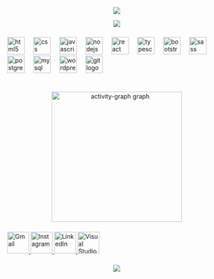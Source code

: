 <div align="center">

  <!-- 🌊 Header animado -->
<div align="center">
  <img 
    src="https://capsule-render.vercel.app/api?type=waving&height=240&text=Wellington%20Lima&fontSize=70&fontColor=FFFFFF&animation=fadeIn&stroke=FFFFFF&strokeWidth=1&fontAlignY=40&color=0:6A0DAD,50:8A2BE2,100:BA55D3&shadow=0:8A2BE2,50:BA55D3,100:6A0DAD"
  />
</div>

  <!-- ⌨️ Efeito typing -->
  <img
    src="https://readme-typing-svg.herokuapp.com?font=Fira+Code&weight=600&size=26&duration=3000&pause=1000&color=9370DB&center=true&vCenter=true&width=800&lines=👋+Bem-vindo+ao+meu+GitHub!;💻+Desenvolvedor+Full+Stack;🚀+Foco+em+Inovação+e+Performance;📚+Sempre+em+busca+de+aprendizado"
  />


</div>

###

<div align="left">
  <img src="https://cdn.jsdelivr.net/gh/devicons/devicon/icons/html5/html5-original.svg" height="40" alt="html5 logo"  />
  <img width="12" />
  <img src="https://cdn.jsdelivr.net/gh/devicons/devicon/icons/css3/css3-original.svg" height="40" alt="css logo"  />
  <img width="12" />
  <img src="https://cdn.jsdelivr.net/gh/devicons/devicon/icons/javascript/javascript-original.svg" height="40" alt="javascript logo"  />
  <img width="12" />
  <img src="https://cdn.jsdelivr.net/gh/devicons/devicon/icons/nodejs/nodejs-original.svg" height="40" alt="nodejs logo"  />
  <img width="12" />
  <img src="https://cdn.jsdelivr.net/gh/devicons/devicon/icons/react/react-original.svg" height="40" alt="react logo"  />
  <img width="12" />
  <img src="https://cdn.jsdelivr.net/gh/devicons/devicon/icons/typescript/typescript-original.svg" height="40" alt="typescript logo"  />
  <img width="12" />
  <img src="https://cdn.jsdelivr.net/gh/devicons/devicon/icons/bootstrap/bootstrap-original.svg" height="40" alt="bootstrap logo"  />
  <img width="12" />
  <img src="https://cdn.jsdelivr.net/gh/devicons/devicon/icons/sass/sass-original.svg" height="40" alt="sass logo"  />
  <img width="12" />
  <img src="https://cdn.jsdelivr.net/gh/devicons/devicon/icons/postgresql/postgresql-original.svg" height="40" alt="postgresql logo"  />
  <img width="12" />
  <img src="https://cdn.jsdelivr.net/gh/devicons/devicon/icons/mysql/mysql-original.svg" height="40" alt="mysql logo"  />
  <img width="12" />
  <img src="https://cdn.jsdelivr.net/gh/devicons/devicon/icons/wordpress/wordpress-original.svg" height="40" alt="wordpress logo"  />
  <img width="12" />
  <img src="https://cdn.jsdelivr.net/gh/devicons/devicon/icons/git/git-original.svg" height="40" alt="git logo"  />
</div>

###

<br clear="both">

<div align="center">
  <img src="https://github-readme-activity-graph.vercel.app/graph?username=wellingtonlimaa&radius=16&theme=react&area=true&order=5" height="300" alt="activity-graph graph"  />
</div>

###

<div align="left">
  <a href="mailto:well.oliveira1313@gmail.com" target="_blank" title="Enviar e-mail">
    <img src="https://img.shields.io/badge/Gmail-D14836?style=for-the-badge&logo=gmail&logoColor=white" alt="Gmail" height="50">
  </a>
  <a href="https://www.instagram.com/" target="_blank" title="Instagram">
    <img src="https://img.shields.io/badge/Instagram-E4405F?style=for-the-badge&logo=instagram&logoColor=white" alt="Instagram" height="50">
  </a>
   <a href="https://www.linkedin.com/in/wellington-lima-314a5a1a6/" target="_blank" title="LinkedIn">
    <img src="https://img.shields.io/badge/LinkedIn-0A66C2?style=for-the-badge&logo=linkedin&logoColor=white" alt="LinkedIn" height="50">
  </a>
  <a href="https://visualstudio.microsoft.com/" target="_blank" title="Visual Studio">
    <img src="https://img.shields.io/badge/Visual%20Studio-5C2D91?style=for-the-badge&logo=visual-studio&logoColor=white" alt="Visual Studio" height="50">
  </a>
</div>


###

<div align="center">
  <img 
    src="https://capsule-render.vercel.app/api?type=waving&height=120&section=footer&text=&animation=fadeIn&color=0:6A0DAD,50:8A2BE2,100:BA55D3&stroke=FFFFFF&strokeWidth=1"
  />
</div>
